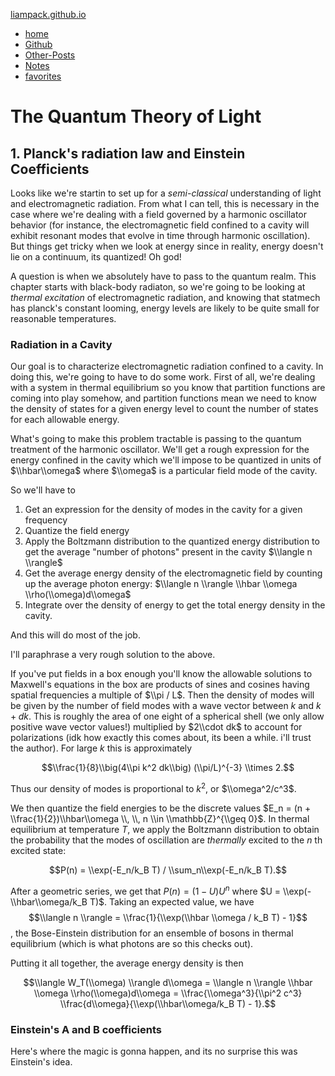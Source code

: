 
[liampack.github.io](/)


-   [home](/)
-   [Github](http://github.com/liampack)
-   [Other-Posts](/archive)
-   [Notes](/notes)
-   [favorites](/favorites)

# The Quantum Theory of Light
## 1. Planck's radiation law and Einstein Coefficients
Looks like we're startin to set up for a *semi-classical*
understanding of light and electromagnetic radiation. From what I can
tell, this is necessary in the case where we're dealing with a field
governed by a harmonic oscillator behavior (for instance, the
electromagnetic field confined to a cavity will exhibit resonant modes
that evolve in time through harmonic oscillation). But things get
tricky when we look at energy since in reality, energy doesn't lie on
a continuum, its quantized! Oh god!

A question is when we absolutely have to pass to the quantum
realm. This chapter starts with black-body radiaton, so we're going to
be looking at *thermal excitation* of electromagnetic radiation, and
knowing that statmech has planck's constant looming, energy levels are
likely to be quite small for reasonable temperatures.

### Radiation in a Cavity
Our goal is to characterize electromagnetic radiation confined to a
cavity. In doing this, we're going to have to do some work. First of
all, we're dealing with a system in thermal equilibrium so you know
that partition functions are coming into play somehow, and partition
functions mean we need to know the density of states for a given
energy level to count the number of states for each allowable energy.

What's going to make this problem tractable is passing to the quantum
treatment of the harmonic oscillator. We'll get a rough expression for
the energy confined in the cavity which we'll impose to be quantized
in units of $\\hbar\\omega$ where $\\omega$ is a particular field mode
of the cavity.

So we'll have to
1. Get an expression for the density of modes in the cavity for a
given frequency
2. Quantize the field energy
3. Apply the Boltzmann distribution to the quantized energy
distribution to get the average "number of photons" present in the
cavity $\\langle n \\rangle$
4. Get the average energy density of the electromagnetic field by
counting up the average photon energy: $\\langle n \\rangle \\hbar \\omega \\rho(\\omega)d\\omega$
5. Integrate over the density of energy to get the total energy
density in the cavity.

And this will do most of the job.

I'll paraphrase a very rough solution to the above.

If you've put fields in a box enough you'll know the allowable
solutions to Maxwell's equations in the box are products of sines and
cosines having spatial frequencies a multiple of $\\pi / L$. Then the
density of modes will be given by the number of field modes with a
wave vector between $k$ and $k + dk$. This is roughly the area of one
eight of a spherical shell (we only allow positive wave vector
values!) multiplied by $2\\cdot dk$ to account for polarizations (idk
how exactly this comes about, its been a while. i'll trust the
author). For large $k$ this is approximately

$$\\frac{1}{8}\\big(4\\pi k^2 dk\\big) (\\pi/L)^{-3} \\times 2.$$

Thus our density of modes is proportional to $k^2$, or
$\\omega^2/c^3$.

We then quantize the field energies to be the discrete values $E_n =
(n + \\frac{1}{2})\\hbar\\omega \\, \\, n \\in \\mathbb{Z}^{\\geq 0}$. In thermal equilibrium at temperature $T$, we apply the Boltzmann
distribution to obtain the probability that the modes of oscillation
are *thermally* excited to the $n$ th excited state:

$$P(n) = \\exp(-E_n/k_B T) / \\sum_n\\exp(-E_n/k_B T).$$

After a geometric series, we get that $P(n) = (1 - U)U^n$ where $U = \\exp(-\\hbar\\omega/k_B T)$. Taking an expected value, we have
$$\\langle n \\rangle = \\frac{1}{\\exp(\\hbar \\omega / k_B T) - 1}$$,
the Bose-Einstein distribution for an ensemble of bosons in thermal
equilibrium (which is what photons are so this checks out).

Putting it all together, the average energy density is then

$$\\langle W_T(\\omega) \\rangle d\\omega = \\langle n \\rangle \\hbar \\omega \\rho(\\omega)d\\omega = \\frac{\\omega^3}{\\pi^2 c^3} \\frac{d\\omega}{\\exp(\\hbar\\omega/k_B T) - 1}.$$

### Einstein's A and B coefficients
Here's where the magic is gonna happen, and its no surprise this was
Einstein's idea. 
    
